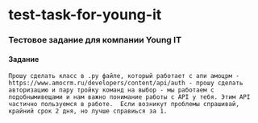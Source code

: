 # test-task-for-young-it

### Тестовое задание для компании Young IT

#### Задание
```
Прошу сделать класс в .py файле, который работает с апи амоцрм - https://www.amocrm.ru/developers/content/api/auth - прошу сделать авторизацию и пару тройку команд на выбор - мы работаем с подобнымивещами и нам важно понимание работы с API у тебя. Этим API частично пользуемся в работе.  Если возникут проблемы спрашивай, крайний срок 2 дня, но лучше справиься за 1.
```